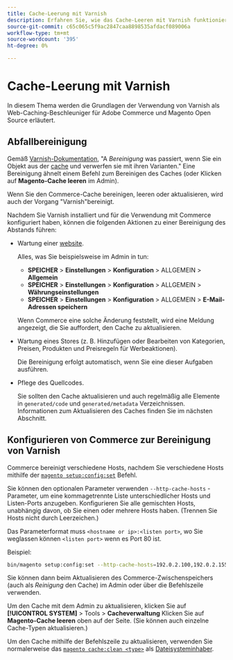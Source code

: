 ```yaml
---
title: Cache-Leerung mit Varnish
description: Erfahren Sie, wie das Cache-Leeren mit Varnish funktioniert und wie Sie es als Web-Caching-Beschleuniger für die Adobe Commerce-Anwendung verwenden.
source-git-commit: c65c065c5f9ac2847caa8898535afdacf089006a
workflow-type: tm+mt
source-wordcount: '395'
ht-degree: 0%

---
```



# Cache-Leerung mit Varnish

In diesem Thema werden die Grundlagen der Verwendung von Varnish als Web-Caching-Beschleuniger für Adobe Commerce und Magento Open Source erläutert.

## Abfallbereinigung

Gemäß [Varnish-Dokumentation](https://www.varnish-cache.org/docs/trunk/users-guide/purging.html), &quot;A *Bereinigung* was passiert, wenn Sie ein Objekt aus der [cache](https://glossary.magento.com/cache) und verwerfen sie mit ihren Varianten.&quot; Eine Bereinigung ähnelt einem Befehl zum Bereinigen des Caches (oder Klicken auf **Magento-Cache leeren** im Admin).

Wenn Sie den Commerce-Cache bereinigen, leeren oder aktualisieren, wird auch der Vorgang &quot;Varnish&quot;bereinigt.

Nachdem Sie Varnish installiert und für die Verwendung mit Commerce konfiguriert haben, können die folgenden Aktionen zu einer Bereinigung des Abstands führen:

- Wartung einer [website](https://glossary.magento.com/website).

   Alles, was Sie beispielsweise im Admin in tun:

   - **SPEICHER** > **Einstellungen** > **Konfiguration** > ALLGEMEIN > **Allgemein**
   - **SPEICHER** > **Einstellungen** > **Konfiguration** > ALLGEMEIN > **Währungseinstellungen**
   - **SPEICHER** > **Einstellungen** > **Konfiguration** > ALLGEMEIN > **E-Mail-Adressen speichern**

   Wenn Commerce eine solche Änderung feststellt, wird eine Meldung angezeigt, die Sie auffordert, den Cache zu aktualisieren.

- Wartung eines Stores (z. B. Hinzufügen oder Bearbeiten von Kategorien, Preisen, Produkten und Preisregeln für Werbeaktionen).

   Die Bereinigung erfolgt automatisch, wenn Sie eine dieser Aufgaben ausführen.

- Pflege des Quellcodes.

   Sie sollten den Cache aktualisieren und auch regelmäßig alle Elemente in `generated/code` und `generated/metadata` Verzeichnissen. Informationen zum Aktualisieren des Caches finden Sie im nächsten Abschnitt.

## Konfigurieren von Commerce zur Bereinigung von Varnish

Commerce bereinigt verschiedene Hosts, nachdem Sie verschiedene Hosts mithilfe der [`magento setup:config:set`](https://devdocs.magento.com/guides/v2.4/reference/cli/magento.html#setupconfigset) Befehl.

Sie können den optionalen Parameter verwenden `--http-cache-hosts` -Parameter, um eine kommagetrennte Liste unterschiedlicher Hosts und Listen-Ports anzugeben. Konfigurieren Sie alle gemischten Hosts, unabhängig davon, ob Sie einen oder mehrere Hosts haben. (Trennen Sie Hosts nicht durch Leerzeichen.)

Das Parameterformat muss `<hostname or ip>:<listen port>`, wo Sie weglassen können `<listen port>` wenn es Port 80 ist.

Beispiel:

```bash
bin/magento setup:config:set --http-cache-hosts=192.0.2.100,192.0.2.155:6081
```

Sie können dann beim Aktualisieren des Commerce-Zwischenspeichers (auch als *Reinigung* den Cache) im Admin oder über die Befehlszeile verwenden.

Um den Cache mit dem Admin zu aktualisieren, klicken Sie auf **[!UICONTROL SYSTEM]** > Tools > **Cacheverwaltung** Klicken Sie auf **Magento-Cache leeren** oben auf der Seite. (Sie können auch einzelne Cache-Typen aktualisieren.)

Um den Cache mithilfe der Befehlszeile zu aktualisieren, verwenden Sie normalerweise das [`magento cache:clean <type>`](../cli/manage-cache.md#clean-and-flush-cache-types) als [Dateisysteminhaber](https://devdocs.magento.com/guides/v2.4/install-gde/prereq/file-sys-perms-over.html).

